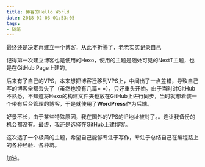 ```yaml
---
title: 博客的Hello World
date: 2018-02-03 01:53:05
tags:
- 随笔
---
```


最终还是决定再建立一个博客，从此不折腾了，老老实实记录自己

<!--more-->

记得第一次建立博客也是使用的Hexo，使用的主题是随处可见的NextT主题，也是在GitHub Page上建的。

后来有了自己的VPS，本来想把博客迁移到VPS上，中间出了一点差错，导致自己写的博客全都丢失了（虽然也没有几篇= =），只好重头开始。由于当时对GitHub不熟悉，不知道将Hexo的构建文件夹也放在GitHub上进行同步，当时就想着装一个带有后台管理的博客，于是就使用了**WordPress**作为后端。

好景不长，由于某些特殊原因，我在国外的VPS的IP地址被封了。。连让我备份的机会都没有。最终，我还是选择在GitHub上建博客。

这次选了一个极简的主题，希望自己能够专注于写作，专注于总结自己在编程路上的各种经验、各种坑。

加油。
